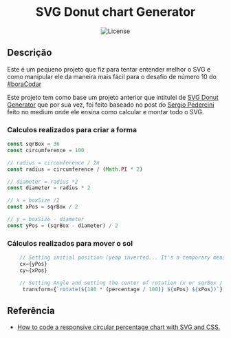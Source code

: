 <h1 align="center">SVG Donut chart Generator</h1>
<p align="center">
  <img alt="License" src="https://img.shields.io/static/v1?label=license&message=MIT&color=49AA26&labelColor=000000">
</p>

## Descrição

Este é um pequeno projeto que fiz para tentar entender melhor o SVG e como manipular ele da maneira mais fácil para o desafio de número 10 do [#boraCodar](https://boracodar.dev)

Este projeto tem como base um projeto anterior que intitulei de [SVG Donut Generator](https://github.com/Wilian-N-Silva/svg-donut-generator) que por sua vez, foi feito baseado no post do [Sergio Pedercini](https://medium.com/@pppped) feito no medium onde ele ensina como calcular e montar todo o SVG.

### Calculos realizados para criar a forma

```javascript
const sqrBox = 36
const circumference = 100

// radius = circumference / 2π
const radius = circumference / (Math.PI * 2)

// diameter = radius *2
const diameter = radius * 2

// x = boxSize /2
const xPos = sqrBox / 2

// y = boxSize - diameter
const yPos = (sqrBox - diameter) / 2
```

### Cálculos realizados para mover o sol

```javascript
    // Setting initial position (yeap inverted... It's a temporary measure)
    cx={yPos}
    cy={xPos}

    // Setting Angle and setting the center of rotation (x or sqrBox / 2)
     transform={`rotate(${180 * (percentage / 100)} ${xPos} ${xPos})`}
```

## Referência

- [How to code a responsive circular percentage chart with SVG and CSS.](https://medium.com/@pppped/how-to-code-a-responsive-circular-percentage-chart-with-svg-and-css-3632f8cd7705)
